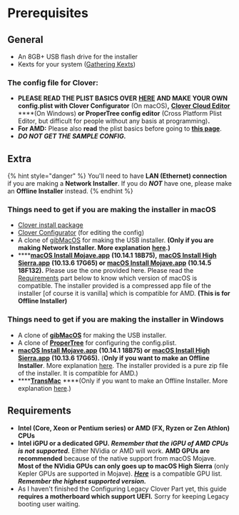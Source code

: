 # Prerequisites

## General

* An 8GB+ USB flash drive for the installer
* Kexts for your system \([Gathering Kexts](gathering-kexts.md)\)

### **The config file for Clover:**

* **PLEASE READ THE PLIST BASICS OVER** [**HERE**](https://hackintosh.gitbook.io/-r-hackintosh-vanilla-desktop-guide/config.plist-basics) **AND MAKE YOUR OWN config.plist with Clover Configurator** \(On macOS\)**,** [**Clover Cloud Editor**](http://cloudclovereditor.altervista.org/cce/index.php) ****\(On Windows\) **or ProperTree config editor** \(Cross Platform Plist Editor, but difficult for people without any basis at programming\)**.**
* **For AMD:** Please also **read** the plist basics before going to [**this page**](../amd-clover-config.plist/).
* _**DO NOT GET THE SAMPLE CONFIG.**_

## Extra

{% hint style="danger" %}
You'll need to have **LAN \(Ethernet\) connection** if you are making a **Network Installer**. If you do _**NOT**_ have one, please make an **Offline Installer** instead.
{% endhint %}

### Things need to get if you are making the installer in macOS

* [Clover install package](https://sourceforge.net/projects/cloverefiboot/)
* [Clover Configurator](https://mackie100projects.altervista.org/download-clover-configurator/) \(for editing the config\)
* A clone of [gibMacOS](https://github.com/corpnewt/gibMacOS) for making the USB installer. **\(Only if you are making Network Installer. More explanation** [**here**](../preparing-the-installer-part-2/from-macos.md#youll-need-ethernet-connection-while-installing-macos-if-you-dont-have-a-ethernet-connection-go-to-the-next-page-for-offline-installation)**.\)**
* \*\*\*\*[**macOS Install Mojave.app**](https://drive.google.com/open?id=1fp7cBfkWZcyCnt0gy6zIxf6uN_nD-v1G) **\(10.14.1 18B75\),** [**macOS Install High Sierra.app**](https://drive.google.com/file/d/17U2GMCfIbLPN8SOfGoKl40vuIDZp3rt7/view) **\(10.13.6 17G65\) or** [**macOS Install Mojave.app**](https://drive.google.com/file/d/1BSp_lFlEVoSGleDpZxsVA9MJP6njUtCq/view?usp=sharing) **\(10.14.5 18F132\).** Please use the one provided here. Please read the [Requirements](prerequisites.md#requirements) part below to know which version of macOS is compatible. The installer provided is a compressed app file of the installer \[of course it is vanilla\] which is compatible for AMD. **\(This is for Offline Installer\)**

### Things need to get if you are making the installer in Windows

* A clone of [**gibMacOS**](https://github.com/corpnewt/gibMacOS) for making the USB installer.
* A clone of [**ProperTree**](https://github.com/corpnewt/ProperTree) for configuring the config.plist.
* [**macOS Install Mojave.app**](https://drive.google.com/open?id=1fp7cBfkWZcyCnt0gy6zIxf6uN_nD-v1G) **\(10.14.1 18B75\) or** [**macOS Install High Sierra.app**](https://drive.google.com/file/d/17U2GMCfIbLPN8SOfGoKl40vuIDZp3rt7/view) **\(10.13.6 17G65\).** \(**Only if you want to make an Offline Installer**. More explanation [here](../preparing-the-installer-part-2/from-macos.md#youll-need-ethernet-connection-while-installing-macos-if-you-dont-have-a-ethernet-connection-go-to-the-next-page-for-offline-installation). The installer provided is a pure zip file of the installer. It is compatible for AMD.\)
* \*\*\*\*[**TransMac**](https://www.acutesystems.com/scrtm.htm) ****\(Only if you want to make an Offline Installer. More explanation [here](../preparing-the-installer-part-2/from-macos.md#youll-need-ethernet-connection-while-installing-macos-if-you-dont-have-a-ethernet-connection-go-to-the-next-page-for-offline-installation).\)

## Requirements

* **Intel \(Core, Xeon or Pentium series\) or AMD \(FX, Ryzen or Zen Athlon\) CPUs**
* **Intel iGPU or a dedicated GPU.** _**Remember that the iGPU of AMD CPUs is not supported.**_ Either NVidia or AMD will work. **AMD GPUs are recommended** because of the native support from macOS Mojave. **Most of the NVidia GPUs can only goes up to macOS High Sierra** \(only Kepler GPUs are supported in Mojave\). [_**Here**_](https://www.reddit.com/r/hackintosh/comments/b91vf5/mojave_gpu_buyers_guide/) is a compatible GPU list. _**Remember the highest supported version.**_
* As I haven't finished the Configuring Legacy Clover Part yet, this guide **requires a motherboard which support UEFI.** Sorry for keeping Legacy booting user waiting.

